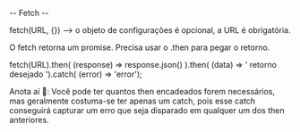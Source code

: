 -- Fetch -- 

fetch(URL, {}) --> o objeto de configurações é opcional, a URL é obrigatória.

O fetch retorna um promise. Precisa usar o .then para pegar o retorno.

fetch(URL).then( (response) => response.json() ).then( (data) => ' retorno desejado ').catch( (error) =>  'error');

Anota aí 📝: Você pode ter quantos then encadeados forem necessários, mas geralmente costuma-se ter apenas um catch, pois esse catch conseguirá capturar um erro que seja disparado em qualquer um dos then anteriores.